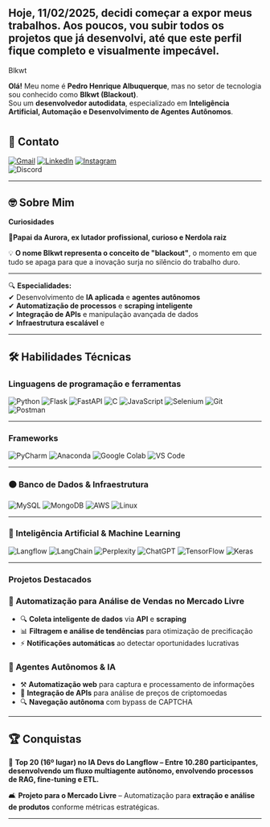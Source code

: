 ## Hoje, 11/02/2025, decidi começar a expor meus trabalhos. Aos poucos, vou subir todos os projetos que já desenvolvi, até que este perfil fique completo e visualmente impecável.

 Blkwt 

 **Olá!** Meu nome é **Pedro Henrique Albuquerque**, mas no setor de tecnologia sou conhecido como **Blkwt (Blackout)**.  
Sou um **desenvolvedor autodidata**, especializado em **Inteligência Artificial, Automação e Desenvolvimento de Agentes Autônomos**.

#
## 🔗 Contato

[![Gmail](https://img.shields.io/badge/Gmail-EA4335?style=flat&logo=gmail&logoColor=white)](mailto:dev.albuquerquepedro@gmail.com)  [![LinkedIn](https://img.shields.io/badge/LinkedIn-0A66C2?style=flat&logo=linkedin&logoColor=white)](https://www.linkedin.com/in/pedro-albuquerque-80b65420b)  [![Instagram](https://img.shields.io/badge/Instagram-E4405F?style=flat&logo=instagram&logoColor=white)](https://www.instagram.com/blk_albuquerque/) 	
![Discord](https://img.shields.io/badge/Discord-5865F2?style=flat&logo=discord&logoColor=white)

---

## 🤓 Sobre Mim
**Curiosidades**

**👧Papai da Aurora, ex lutador profissional, curioso e  Nerdola raiz**

💡 **O nome Blkwt representa o conceito de "blackout"**, o momento em que tudo se apaga para que a inovação surja no silêncio do trabalho duro.  


-----

🔍 **Especialidades:**  
✔ Desenvolvimento de **IA aplicada** e **agentes autônomos**  
✔ **Automatização de processos** e **scraping inteligente**  
✔ **Integração de APIs** e manipulação avançada de dados  
✔ **Infraestrutura escalável** e

---

## 🛠 Habilidades Técnicas

### Linguagens de programação e ferramentas  

![Python](https://img.shields.io/badge/Python-14354C?style=for-the-badge&logo=python&logoColor=white)  ![Flask](https://img.shields.io/badge/Flask-000000?style=for-the-badge&logo=flask&logoColor=white)  ![FastAPI](https://img.shields.io/badge/FastAPI-005571?style=for-the-badge&logo=fastapi)  ![C](https://img.shields.io/badge/C-A8B9CC?style=for-the-badge&logo=c&logoColor=black) ![JavaScript](https://img.shields.io/badge/JavaScript-F7DF1E?style=for-the-badge&logo=javascript&logoColor=black)  ![Selenium](https://img.shields.io/badge/-selenium-%43B02A?style=for-the-badge&logo=selenium&logoColor=white) ![Git](https://img.shields.io/badge/git-%23F05033.svg?style=for-the-badge&logo=git&logoColor=white)  ![Postman](https://img.shields.io/badge/Postman-FF6C37?style=for-the-badge&logo=postman&logoColor=white)  

---

### Frameworks  
![PyCharm](https://img.shields.io/badge/pycharm-143?style=for-the-badge&logo=pycharm&logoColor=black&color=black&labelColor=green) ![Anaconda](https://img.shields.io/badge/Anaconda-%2344A833.svg?style=for-the-badge&logo=anaconda&logoColor=white)  ![Google Colab](https://img.shields.io/badge/Google%20Colab-%23F9A825.svg?style=for-the-badge&logo=googlecolab&logoColor=white)  ![VS Code](https://img.shields.io/badge/VS%20Code-007ACC?style=for-the-badge&logo=visual-studio-code&logoColor=white)  

---

### 🟠 Banco de Dados & Infraestrutura  
![MySQL](https://img.shields.io/badge/MySQL-4479A1?style=flat&logo=mysql&logoColor=white) ![MongoDB](https://img.shields.io/badge/MongoDB-47A248?style=flat&logo=mongodb&logoColor=white)  ![AWS](https://img.shields.io/badge/Amazon_AWS-232F3E?style=flat&logo=amazon-web-services&logoColor=white)  ![Linux](https://img.shields.io/badge/Linux-FCC624?style=flat&logo=linux&logoColor=black)  

---

### 🤖 Inteligência Artificial & Machine Learning 
![Langflow](https://img.shields.io/badge/Langflow-A.I-blue?style=for-the-badge&logo=langchain) ![LangChain](https://img.shields.io/badge/⛒%ef%b8%8fLangChain-000000?style=for-the-badge&logo=&logoColor=white)  ![Perplexity](https://img.shields.io/badge/perplexity-000000?style=for-the-badge&logo=perplexity&logoColor=088F8F) ![ChatGPT](https://img.shields.io/badge/chatGPT-74aa9c?style=for-the-badge&logo=openai&logoColor=white) 
![TensorFlow](https://img.shields.io/badge/TensorFlow-FF6F00?style=for-the-badge&logo=tensorflow&logoColor=white) ![Keras](https://img.shields.io/badge/Keras-%23D00000.svg?style=for-the-badge&logo=Keras&logoColor=white)  

---

### Projetos Destacados  

### 🛒 Automatização para Análise de Vendas no Mercado Livre  
- 🔍 **Coleta inteligente de dados** via **API** e **scraping**  
- 📊 **Filtragem e análise de tendências** para otimização de precificação  
- ⚡ **Notificações automáticas** ao detectar oportunidades lucrativas  

### 🤖 Agentes Autônomos & IA  
- ⚒ **Automatização web** para captura e processamento de informações  
- 🔗 **Integração de APIs** para análise de preços de criptomoedas  
- 🔍 **Navegação autônoma** com bypass de CAPTCHA  

---

## 🏆 Conquistas
🏅 **Top 20 (16º lugar) no IA Devs do Langflow – Entre 10.280 participantes, desenvolvendo um fluxo multiagente autônomo, envolvendo processos de RAG, fine-tuning e ETL.**

🛋 **Projeto para o Mercado Livre** – Automatização para **extração e análise de produtos** conforme métricas estratégicas.  

---

